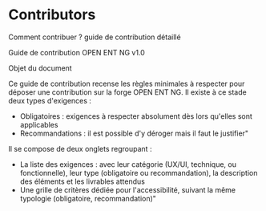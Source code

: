# Contributors
Comment contribuer ?  guide de contribution détaillé

Guide de contribution OPEN ENT NG v1.0						
						
						
						
Objet du document						
						
Ce guide de contribution recense les règles minimales à respecter pour déposer une contribution sur la forge OPEN ENT NG. Il existe à ce stade deux types d'exigences : 
  - Obligatoires :  exigences à respecter absolument dès lors qu'elles sont applicables
  - Recommandations : il est possible d'y déroger mais il faut le justifier"						
						
Il se compose de deux onglets regroupant : 
  - La liste des exigences : avec leur catégorie (UX/UI, technique, ou fonctionnelle), leur type (obligatoire ou recommandation), la description des éléments et les livrables attendus
  - Une grille de critères dédiée pour l'accessibilité, suivant la même typologie (obligatoire, recommandation)"						
